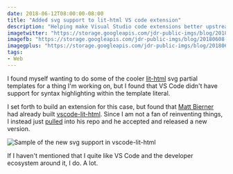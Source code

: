 ```yaml
---
date: 2018-06-12T08:00:00-08:00
title: "Added svg support to lit-html VS code extension"
description: "Helping make Visual Studio code extensions better upstream."
imagetwitter: "https://storage.googleapis.com/jdr-public-imgs/blog/20180608-pr-vscode-lithtml-twitter-1024x535.jpg"
imagefb: "https://storage.googleapis.com/jdr-public-imgs/blog/20180608-pr-vscode-lithtml-fb-1200x630.jpg"
imagegplus: "https://storage.googleapis.com/jdr-public-imgs/blog/20180608-pr-vscode-lithtml-gplus-800x360.jpg"
tags:
- Web
---
```


I found myself wanting to do some of the cooler
[lit-html](https://github.com/Polymer/lit-html) svg partial templates for a
thing I'm working on, but I found that VS Code didn't have support for syntax
highlighting within the template literal.

I set forth to build an extension for this case, but found that [Matt
Bierner](https://twitter.com/mjbvz) had already built
[vscode-lit-html](https://github.com/mjbvz/vscode-lit-html). Since I am not a
fan of reinventing things, I instead just
[pulled](https://github.com/mjbvz/vscode-lit-html/pull/26) into his repo and he
accepted and released a new version.

<img src="https://storage.googleapis.com/jdr-public-imgs/blog/20180608-pr-vscode-lithtml-gplus-800x360.jpg" alt="Sample of the new svg support in vscode-lit-html">

If I haven't mentioned that I quite like VS Code and the developer ecosystem around it, I do. A lot.
